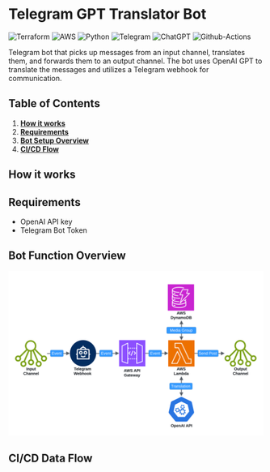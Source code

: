 # Telegram GPT Translator Bot

![Terraform](https://img.shields.io/badge/Terraform-7B42BC?style=flat-square&logo=terraform&logoColor=white)
![AWS](https://img.shields.io/badge/Amazon_Web_Services-FF9900?style=flat-square&logo=amazonwebservices&logoColor=white)
![Python](https://img.shields.io/badge/Python-FFD43B?style=flat-square&logo=python&logoColor=blue)
![Telegram](https://img.shields.io/badge/Telegram-2CA5E0?style=flat-square&logo=telegram&logoColor=white)
![ChatGPT](https://img.shields.io/badge/OpenApi-74aa9c?style=flat-square&logo=openai&logoColor=white)
![Github-Actions](https://img.shields.io/badge/GitHub_Actions-2088FF?style=flat-square&logo=github-actions&logoColor=white)

Telegram bot that picks up messages from an input channel, translates them, and forwards them to an output channel. The bot uses OpenAI GPT to translate the messages and utilizes a Telegram webhook for communication.

## Table of Contents

1. **[How it works](#how-it-works)**
2. **[Requirements](#requirements)**
3. **[Bot Setup Overview](#bot-function-overview)**
4. **[CI/CD Flow](#cicd-flow)**

## How it works

## Requirements

- OpenAI API key
- Telegram Bot Token

## Bot Function Overview

![bot-function.svg](assets/bot-function.svg)

## CI/CD Data Flow
